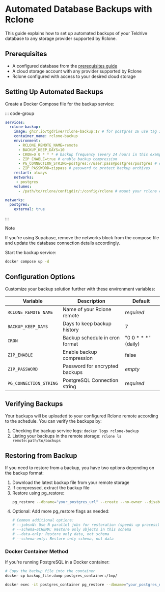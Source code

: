 # Automated Database Backups with Rclone

This guide explains how to set up automated backups of your Teldrive database to any storage provider supported by Rclone.

## Prerequisites

- A configured database from the [prerequisites guide](/docs/getting-started/prerequisites.md)
- A cloud storage account with any provider supported by Rclone
- Rclone configured with access to your desired cloud storage

## Setting Up Automated Backups

Create a Docker Compose file for the backup service:

::: code-group

```yml [docker-compose.yml]
services:
  rclone-backup:
    image: ghcr.io/tgdrive/rclone-backup:17 # for postgres 16 use tag 16
    container_name: rclone-backup
    environment:
      - RCLONE_REMOTE_NAME=remote
      - BACKUP_KEEP_DAYS=10
      - CRON=0 0 * * * # backup frequency (every 24 hours in this example)
      - ZIP_ENABLE=true # enable backup compression
      - PG_CONNECTION_STRING=postgres://user:pass@postgres/postgres # database string
      - ZIP_PASSWORD=zippass # password to protect backup archives
    restart: always
    networks:
     - postgres
    volumes:
      - /path/to/rclone/configdir/:/config/rclone # mount your rclone config directory

networks:
  postgres:                                 
    external: true
```
:::

> [!NOTE]
> If you're using Supabase, remove the networks block from the compose file and update the database connection details accordingly.

Start the backup service:

```sh
docker compose up -d
```

## Configuration Options

Customize your backup solution further with these environment variables:

| Variable | Description | Default |
|----------|-------------|---------|
| `RCLONE_REMOTE_NAME` | Name of your Rclone remote | *required* |
| `BACKUP_KEEP_DAYS` | Days to keep backup history | 7 |
| `CRON` | Backup schedule in cron format | "0 0 * * *" (daily) |
| `ZIP_ENABLE` | Enable backup compression | false |
| `ZIP_PASSWORD` | Password for encrypted backups | *empty* |
| `PG_CONNECTION_STRING` | PostgreSQL Connection string | *required* |
## Verifying Backups

Your backups will be uploaded to your configured Rclone remote according to the schedule. You can verify the backups by:

1. Checking the backup service logs: `docker logs rclone-backup`
2. Listing your backups in the remote storage: `rclone ls remote:path/to/backups`

## Restoring from Backup

If you need to restore from a backup, you have two options depending on the backup format:


1. Download the latest backup file from your remote storage
2. If compressed, extract the backup file
3. Restore using pg_restore:
   ```bash
   pg_restore --dbname="your_postgres_url" --create --no-owner --disable-triggers backup_file.dump
   ```
4. Optional: Add more pg_restore flags as needed:
   ```bash
   # Common additional options:
   # --jobs=N: Use N parallel jobs for restoration (speeds up process)
   # --schema=SCHEMA: Restore only objects in this schema
   # --data-only: Restore only data, not schema
   # --schema-only: Restore only schema, not data
   ```

### Docker Container Method

If you're running PostgreSQL in a Docker container:

```bash
# Copy the backup file into the container
docker cp backup_file.dump postgres_container:/tmp/

docker exec -it postgres_container pg_restore --dbname="your_postgres_url" --create --no-owner --disable-triggers /tmp/backup_file.dump
```
